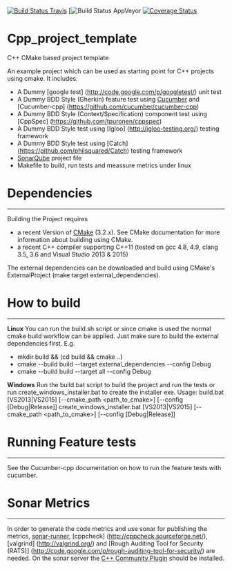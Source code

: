 [![Build Status Travis](https://travis-ci.org/meshell/Cpp_project_template.png)](https://travis-ci.org/meshell/Cpp_project_template)
[![Build Status AppVeyor](https://ci.appveyor.com/api/projects/status/github/meshell/Cpp_project_template?svg=true)
[![Coverage Status](https://coveralls.io/repos/meshell/Cpp_project_template/badge.svg)](https://coveralls.io/r/meshell/Cpp_project_template)

Cpp_project_template
======================

C++ CMake based project template

An example project which can be used as starting point for C++ projects using cmake. It includes:
* A Dummy [google test] (http://code.google.com/p/googletest/) unit test
* A Dummy BDD Style (Gherkin) feature test using [Cucumber](http://cukes.info/) and [Cucumber-cpp] (https://github.com/cucumber/cucumber-cpp)
* A Dummy BDD Style (Context/Specification) component test using [CppSpec] (https://github.com/tpuronen/cppspec)
* A Dummy BDD Style test using [Igloo] (http://igloo-testing.org/) testing framework
* A Dummy BDD Style test using [Catch] (https://github.com/philsquared/Catch) testing framework
* [SonarQube](http://www.sonarqube.org/) project file
* Makefile to build, run tests and meassure metrics under linux


# Dependencies
---------------
Building the Project requires 
* a recent Version of [CMake](http://www.cmake.org/) (3.2.x). See CMake documentation for more information about building using CMake.
* a recent C++ compiler supporting C++11 (tested on gcc 4.8, 4.9, clang 3.5, 3.6 and Visual Studio 2013 & 2015)

The external dependencies can be downloaded and build using CMake's ExternalProject (make target external_dependencies).

# How to build
--------------

__Linux__
You can run the build.sh script or since cmake is used the normal cmake build workflow can be applied. Just make sure to build the external dependencies first.
E.g.
* mkdir build && (cd build && cmake ..)
* cmake --build build --target external_dependencies --config Debug
* cmake --build build --target all --config Debug

__Windows__
Run the build.bat script to build the project and run the tests or run create_windows_installer.bat to create the installer exe.
Usage:
 build.bat [VS2013|VS2015] [--cmake_path <path_to_cmake>] [--config [Debug|Release]]
 create_windows_installer.bat [VS2013|VS2015] [--cmake_path <path_to_cmake>] [--config [Debug|Release]]


# Running Feature tests
------------------------
See the Cucumber-cpp documentation on how to run the feature tests with cucumber.

# Sonar Metrics
----------------
In order to generate the code metrics and use sonar for publishing the metrics, [sonar-runner](http://docs.codehaus.org/display/SONAR/Installing+and+Configuring+Sonar+Runner), [cppcheck] (http://cppcheck.sourceforge.net/), [valgrind] (http://valgrind.org/) and [Rough Auditing Tool for Security (RATS)] (http://code.google.com/p/rough-auditing-tool-for-security/) are needed. 
On the sonar server the [C++ Community Plugin](http://docs.codehaus.org/pages/viewpage.action?pageId=185073817) should be installed.
